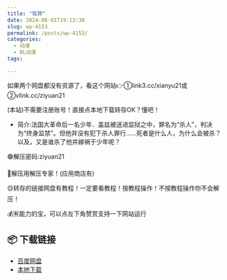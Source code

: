 ```yaml
---
title: "冤罪"
date: 2024-06-01T19:13:30
slug: wp-4153
permalink: /posts/wp-4153/
categories:
  - 动漫
  - BL动漫
tags:

---
```


如果两个网盘都没有资源了，看这个网站👉①link3.cc/xianyu21或②vlink.cc/ziyuan21

(本站)不需要注册账号！直接点本地下载转存OK？懂吧！

*   简介:法国大革命后一名少年．盖兹被送进监狱之中，罪名为“杀人”，判决为“终身监禁”。但他并没有犯下杀人罪行……死者是什么人，为什么会被杀？以及，又是谁杀了他并嫁祸于少年呢？

🟢解压密码:ziyuan21

🔵解压用解压专家！(应用商店有)

🟡转存的链接网盘有教程！一定要看教程！按教程操作！不按教程操作你不会解压！

💰🈶能力的宝，可以点左下角赞赏支持一下网站运行

## 📦 下载链接
- [百度网盘](https://blziyuan21.com/pay-download/4153?key=c16197a937&down_id=0)
- [本地下载](https://blziyuan21.com/pay-download/4153?key=c16197a937&down_id=1)

